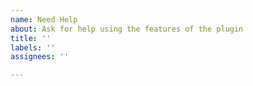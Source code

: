 ```yaml
---
name: Need Help
about: Ask for help using the features of the plugin
title: ''
labels: ''
assignees: ''

---
```



